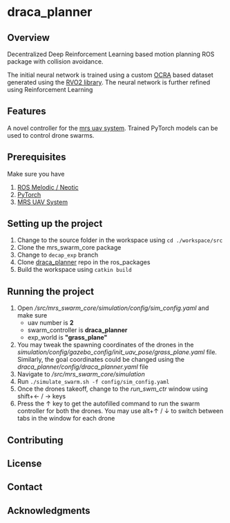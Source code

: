 # draca_planner

## Overview

Decentralized Deep Reinforcement Learning based motion planning ROS package with collision avoidance. 

The initial neural network is trained using a custom [OCRA](https://gamma.cs.unc.edu/ORCA/) based dataset generated using the [RVO2 library](https://gamma.cs.unc.edu/RVO2/). The neural network is further refined using Reinforcement Learning

## Features

A novel controller for the [mrs uav system](https://github.com/ctu-mrs/mrs_uav_system). Trained PyTorch models can be used to control drone swarms. 

## Prerequisites

Make sure you have 
1. [ROS Melodic / Neotic](http://wiki.ros.org/ROS/Installation)
2. [PyTorch](https://pytorch.org/)
3. [MRS UAV System](https://github.com/ctu-mrs/mrs_uav_system)

## Setting up the project

1. Change to the source folder in the workspace using `cd ./workspace/src`
2. Clone the mrs_swarm_core package
3. Change to `decap_exp` branch
4. Clone [draca_planner](https://mrs.felk.cvut.cz/gitlab/vinayak/draca_planner) repo in the ros_packages
5. Build the workspace using `catkin build`

## Running the project 

1. Open */src/mrs_swarm_core/simulation/config/sim_config.yaml* and make sure 
    - uav number is **2**
    - swarm_controller is **draca_planner**
    - exp_world is **"grass_plane"**
2. You may tweak the spawning coordinates of the drones in the *simulation/config/gazebo_config/init_uav_pose/grass_plane.yaml* file. Similarly, the goal coordinates could be changed using the *draca_planner/config/draca_planner.yaml* file
3. Navigate to */src/mrs_swarm_core/simulation*
4. Run `./simulate_swarm.sh -f config/sim_config.yaml`
5. Once the drones takeoff, change to the *run_swm_ctr* window using shift+&#8592; / &#8594; keys
6. Press the &#8593; key to get the autofilled command to run the swarm controller for both the drones. You may use alt+&#8593; / &#8595; to switch between tabs in the window for each drone

## Contributing

## License

## Contact

## Acknowledgments




